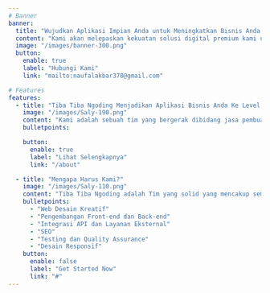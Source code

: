 ```yaml
---
# Banner
banner:
  title: "Wujudkan Aplikasi Impian Anda untuk Meningkatkan Bisnis Anda."
  content: "Kami akan melepaskan kekuatan solusi digital premium kami untuk memperkuat kehadiran online Anda dan mendorong bisnis Anda ke tingkat kesuksesan baru."
  image: "/images/banner-300.png"
  button:
    enable: true
    label: "Hubungi Kami"
    link: "mailto:naufalakbar378@gmail.com"

# Features
features:
  - title: "Tiba Tiba Ngoding Menjadikan Aplikasi Bisnis Anda Ke Level Yang Berbeda."
    image: "/images/Saly-190.png"
    content: "Kami adalah sebuah tim yang bergerak dibidang jasa pembuatan aplikasi yang berdedikasi untuk menciptakan aplikasi berbasis web maupun mobile dengan menarik, fungsional, dan revolusioner untuk pengalaman bisnis Anda."
    bulletpoints:

    button:
      enable: true
      label: "Lihat Selengkapnya"
      link: "/about"

  - title: "Mengapa Harus Kami?"
    image: "/images/Saly-110.png"
    content: "Tiba Tiba Ngoding adalah Tim yang solid yang mencakup semua yang Anda butuhkan untuk memulai proyek Anda. Apa saja yang termasuk dalam layanan di Tiba Tiba Ngoding :"
    bulletpoints:
      - "Web Desain Kreatif"
      - "Pengembangan Front-end dan Back-end"
      - "Integrasi API dan Layanan Eksternal"
      - "SEO"
      - "Testing dan Quality Assurance"
      - "Desain Responsif"
    button:
      enable: false
      label: "Get Started Now"
      link: "#"
---
```

